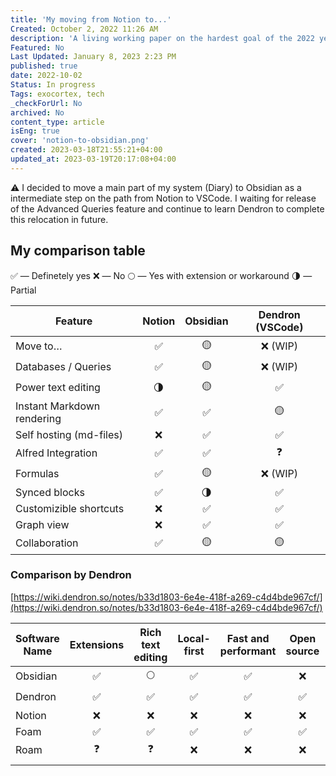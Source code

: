 ```yaml
---
title: 'My moving from Notion to...'
Created: October 2, 2022 11:26 AM
description: 'A living working paper on the hardest goal of the 2022 year'
Featured: No
Last Updated: January 8, 2023 2:23 PM
published: true
date: 2022-10-02
Status: In progress
Tags: exocortex, tech
_checkForUrl: No
archived: No
content_type: article
isEng: true
cover: 'notion-to-obsidian.png'
created: 2023-03-18T21:55:21+04:00
updated_at: 2023-03-19T20:17:08+04:00
---
```


<aside>
⚠️ I decided to move a main part of my system (Diary) to Obsidian as a intermediate step on the path from Notion to VSCode. I waiting for release of the Advanced Queries feature and continue to learn Dendron to complete this relocation in future.
</aside>

## My comparison table

✅ — Definetely yes
❌ — No
🌕 — Yes with extension or workaround
🌗 — Partial

| **Feature**                | **Notion** | **Obsidian** | **Dendron (VSCode)** |
| -------------------------- |:----------:|:------------:|:--------------------:|
| Move to…                   |     ✅     |      🟡      |       ❌ (WIP)       |
| Databases / Queries        |     ✅     |      🟡      |       ❌ (WIP)       |
| Power text editing         |     🌗     |      🟡      |          ✅          |
| Instant Markdown rendering |     ✅     |      ✅      |          🟡          |
| Self hosting (md-files)    |     ❌     |      ✅      |          ✅          |
| Alfred Integration         |     ✅     |      ✅      |          ❓          |
| Formulas                   |     ✅     |      🟡      |       ❌ (WIP)       |
| Synced blocks              |     ✅     |      🌗      |          ✅          |
| Customizible shortcuts     |     ❌     |      ✅      |          ✅          |
| Graph view                 |     ❌     |      ✅      |          ✅          |
| Collaboration              |     ✅     |      🟡      |          🟡          |

### Comparison by Dendron
[https://wiki.dendron.so/notes/b33d1803-6e4e-418f-a269-c4d4bde967cf/](https://wiki.dendron.so/notes/b33d1803-6e4e-418f-a269-c4d4bde967cf/)

| Software Name | Extensions | Rich text editing | Local-first | Fast and performant | Open source | Bi-directional links | Outlining | Flexible Hierarchy |
| ------------- |:----------:|:-----------------:|:-----------:|:-------------------:|:-----------:|:--------------------:|:---------:|:------------------:|
| Obsidian      |     ✅     |        🌕         |     ✅      |         ✅          |     ❌      |          ✅          |    🌕     |         ❌         |
| Dendron       |     ✅     |        ✅         |     ✅      |         ✅          |     ✅      |          ✅          |    ❓     |         ✅         |
| Notion        |     ❌     |        ❌         |     ❌      |         ❌          |     ❌      |          ✅          |    ✅     |         ✅         |
| Foam          |     ✅     |        ✅         |     ✅      |         ✅          |     ✅      |          ✅          |    ❌     |         ❌         |
| Roam          |     ❓     |        ❓         |     ❌      |         ❌          |     ❌      |          ✅          |    ✅     |         ❌         |
               |           |                    |

